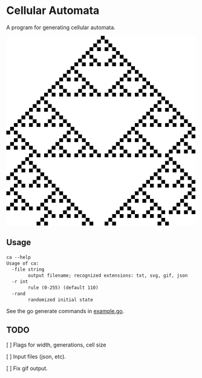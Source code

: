 # Cellular Automata

A program for generating cellular automata.

![Rule 18](example/18.png "Rule 18")

## Usage

```
ca --help
Usage of ca:
  -file string
    	output filename; recognized extensions: txt, svg, gif, json
  -r int
    	rule (0-255) (default 110)
  -rand
    	randomized initial state
```

See the go generate commands in [example.go](example.go).

## TODO

[ ] Flags for width, generations, cell size

[ ] Input files (json, etc).

[ ] Fix gif output.